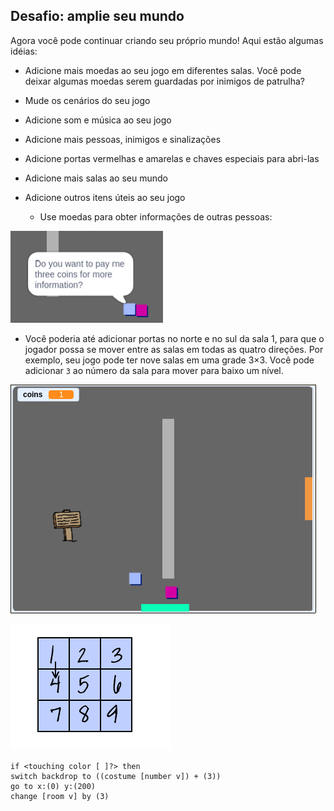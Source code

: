 ## Desafio: amplie seu mundo

Agora você pode continuar criando seu próprio mundo! Aqui estão algumas idéias:

+ Adicione mais moedas ao seu jogo em diferentes salas. Você pode deixar algumas moedas serem guardadas por inimigos de patrulha?
+ Mude os cenários do seu jogo
+ Adicione som e música ao seu jogo
+ Adicione mais pessoas, inimigos e sinalizações
+ Adicione portas vermelhas e amarelas e chaves especiais para abri-las
+ Adicione mais salas ao seu mundo
+ Adicione outros itens úteis ao seu jogo
    
    + Use moedas para obter informações de outras pessoas:

![captura de tela](images/world-bribe.png)

+ Você poderia até adicionar portas no norte e no sul da sala 1, para que o jogador possa se mover entre as salas em todas as quatro direções. Por exemplo, seu jogo pode ter nove salas em uma grade 3×3. Você pode adicionar `3` ao número da sala para mover para baixo um nível.

![captura de tela](images/north-south-rooms.png)

![captura de tela](images/number-grid.png)

```blocks3
if <touching color [ ]?> then
switch backdrop to ((costume [number v]) + (3))
go to x:(0) y:(200)
change [room v] by (3)
```